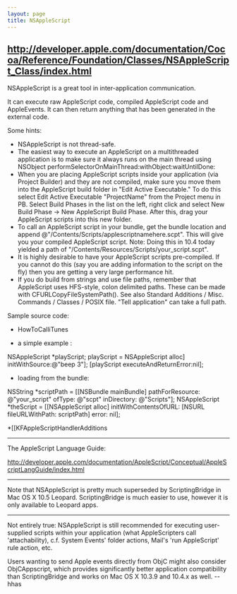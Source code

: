 ```yaml
---
layout: page
title: NSAppleScript
---
```


http://developer.apple.com/documentation/Cocoa/Reference/Foundation/Classes/NSAppleScript_Class/index.html
----

NSAppleScript is a great tool in inter-application communication.

It can execute raw AppleScript code, compiled AppleScript code and AppleEvents. It can then return anything that has been generated in the external code.

Some hints:

* NSAppleScript is not thread-safe.
* The easiest way to execute an AppleScript on a multithreaded application is to make sure it always runs on the main thread using NSObject performSelectorOnMainThread:withObject:waitUntilDone:
* When you are placing AppleScript scripts inside your application (via Project Builder) and they are not compiled, make sure you move them into the AppleScript build folder in "Edit Active Executable." To do this select Edit Active Executable "ProjectName" from the Project menu in PB. Select Build Phases in the list on the left, right click and select New Build Phase -> New AppleScript Build Phase. After this, drag your AppleScript scripts into this new folder.
* To call an AppleScript script in your bundle, get the bundle location and append     @"/Contents/Scripts/applescriptnamehere.scpt". This will give you your compiled AppleScript script.  Note: Doing this in 10.4 today yielded a path of     "/Contents/Resources/Scripts/your_script.scpt".
* It is highly desirable to have your AppleScript scripts pre-compiled. If you cannot do this (say you are adding information to the script on the fly) then you are getting a very large performance hit.
*  If you do build from strings and use file paths, remember that AppleScript uses HFS-style, colon delimited paths. These can be made with CFURLCopyFileSystemPath(). See also Standard Additions / Misc. Commands / Classes / POSIX file.  "Tell application" can take a full path.


Sample source code:

* HowToCalliTunes

* a simple example :
    
 NSAppleScript *playScript;
 playScript = NSAppleScript alloc] initWithSource:@"beep 3"];
 [playScript executeAndReturnError:nil];

* loading from the bundle:
    
 NSString *scriptPath = [[NSBundle mainBundle] pathForResource: @"your_script" ofType: @"scpt" inDirectory: @"Scripts"];
 NSAppleScript *theScript = [[NSAppleScript alloc] initWithContentsOfURL: [NSURL fileURLWithPath: scriptPath] error: nil];

*[[KFAppleScriptHandlerAdditions



----

The AppleScript Language Guide:

http://developer.apple.com/documentation/AppleScript/Conceptual/AppleScriptLangGuide/index.html

----

Note that NSAppleScript is pretty much superseded by ScriptingBridge in Mac OS X 10.5 Leopard. ScriptingBridge is much easier to use, however it is only available to Leopard apps.

----

Not entirely true: NSAppleScript is still recommended for executing user-supplied scripts within your application (what AppleScripters call 'attachability), c.f. System Events' folder actions, Mail's 'run AppleScript' rule action, etc.

Users wanting to send Apple events directly from ObjC might also consider ObjCAppscript, which provides significantly better application compatibility than ScriptingBridge and works on Mac OS X 10.3.9 and 10.4.x as well. -- hhas

